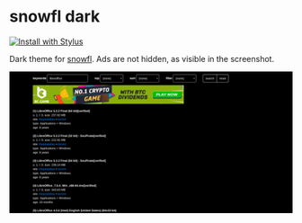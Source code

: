 # snowfl dark

[![Install with Stylus](https://img.shields.io/badge/Install%20directly%20with-Stylus-238b8b.svg)](https://github.com/aruncveli/userstyles/raw/main/snowfl/snowfl.user.styl)

Dark theme for [snowfl](https://snowfl.com/). Ads are not hidden, as visible in the screenshot.

![Screenshot of snowfl](screenshot.png)
